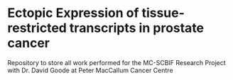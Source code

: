 # Ectopic Expression of tissue-restricted transcripts in prostate cancer
 Repository to store all work performed for the MC-SCBIF Research Project with Dr. David Goode at Peter MacCallum Cancer Centre